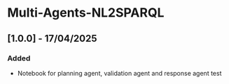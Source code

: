 # Multi-Agents-NL2SPARQL

## [1.0.0] - 17/04/2025
### Added
- Notebook for planning agent, validation agent and response agent test